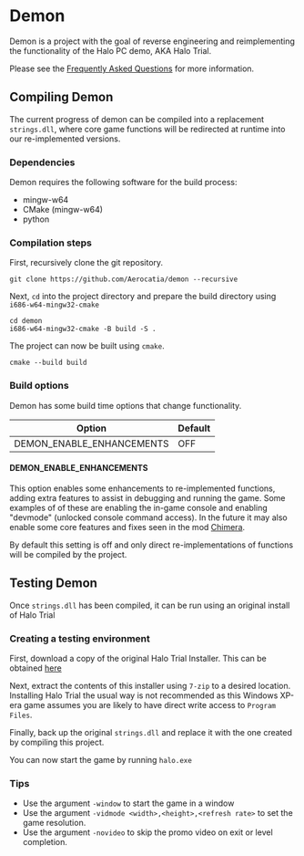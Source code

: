 # Demon

Demon is a project with the goal of reverse engineering and reimplementing the functionality of the Halo PC demo, AKA Halo Trial.

Please see the [Frequently Asked Questions](https://github.com/Aerocatia/demon/wiki/FAQ) for more information.

## Compiling Demon

The current progress of demon can be compiled into a replacement `strings.dll`, where core game functions will be redirected at runtime into our re-implemented versions.

### Dependencies

Demon requires the following software for the build process:

- mingw-w64
- CMake (mingw-w64)
- python

### Compilation steps

First, recursively clone the git repository.
```
git clone https://github.com/Aerocatia/demon --recursive
```
Next, `cd` into the project directory and prepare the build directory using `i686-w64-mingw32-cmake`
```
cd demon
i686-w64-mingw32-cmake -B build -S .
```
The project can now be built using `cmake`.
```
cmake --build build
```

### Build options

Demon has some build time options that change functionality.

Option                      | Default
----------------------------|---------
DEMON_ENABLE_ENHANCEMENTS   | OFF

#### DEMON_ENABLE_ENHANCEMENTS
This option enables some enhancements to re-implemented functions, adding extra features to assist in debugging and running the game.
Some examples of of these are enabling the in-game console and enabling "devmode" (unlocked console command access).
In the future it may also enable some core features and fixes seen in the mod [Chimera](https://github.com/SnowyMouse/chimera).

By default this setting is off and only direct re-implementations of functions will be compiled by the project.

## Testing Demon

Once `strings.dll` has been compiled, it can be run using an original install of Halo Trial

### Creating a testing environment

First, download a copy of the original Halo Trial Installer. This can be obtained [here](http://vaporeon.io/hosted/halo/original_files/HaloTrialSetup.exe)

Next, extract the contents of this installer using `7-zip` to a desired location. Installing Halo Trial the usual way is not recommended as this Windows XP-era game assumes you are likely to have direct write access to `Program Files`.

Finally, back up the original `strings.dll` and replace it with the one created by compiling this project.

You can now start the game by running `halo.exe`

### Tips

- Use the argument `-window` to start the game in a window
- Use the argument `-vidmode <width>,<height>,<refresh rate>` to set the game resolution.
- Use the argument `-novideo` to skip the promo video on exit or level completion.
